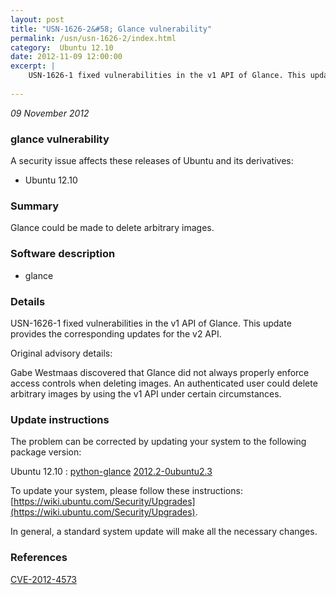 ```yaml
---
layout: post
title: "USN-1626-2&#58; Glance vulnerability"
permalink: /usn/usn-1626-2/index.html
category:  Ubuntu 12.10
date: 2012-11-09 12:00:00
excerpt: |
    USN-1626-1 fixed vulnerabilities in the v1 API of Glance. This update provides the corresponding updates for the v2 API.
    
--- 
```

 
 

*09 November 2012*

### glance vulnerability

A security issue affects these releases of Ubuntu and its derivatives:

* Ubuntu 12.10

### Summary

Glance could be made to delete arbitrary images. 

### Software description

* glance 

### Details

USN-1626-1 fixed vulnerabilities in the v1 API of Glance. This update provides the corresponding updates for the v2 API.

Original advisory details:

 Gabe Westmaas discovered that Glance did not always properly enforce access controls when deleting images. An authenticated user could delete arbitrary images by using the v1 API under certain circumstances. 

### Update instructions

The problem can be corrected by updating your system to the following package version:

Ubuntu 12.10
 : [python-glance](https://launchpad.net/ubuntu/+source/glance) <span> [2012.2-0ubuntu2.3](https://launchpad.net/ubuntu/+source/glance/2012.2-0ubuntu2.3) </span> 

To update your system, please follow these instructions: [https://wiki.ubuntu.com/Security/Upgrades](https://wiki.ubuntu.com/Security/Upgrades).

In general, a standard system update will make all the necessary changes. 

### References

 
 [CVE-2012-4573](http://people.ubuntu.com/~ubuntu-security/cve/CVE-2012-4573)
 

